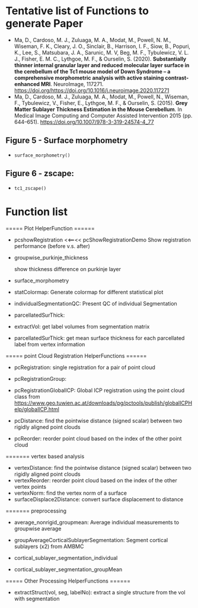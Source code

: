 # Tentative list of  Functions to generate Paper

- Ma, D., Cardoso, M. J., Zuluaga, M. A., Modat, M., Powell, N. M.,  Wiseman, F. K., Cleary, J. O., Sinclair, B., Harrison, I. F., Siow, B.,  Popuri, K., Lee, S., Matsubara, J. A., Sarunic, M. V, Beg, M. F.,  Tybulewicz, V. L. J., Fisher, E. M. C., Lythgoe, M. F., & Ourselin,  S. (2020). **Substantially thinner internal granular layer and  reduced molecular layer surface in the cerebellum of the Tc1 mouse model of Down Syndrome – a comprehensive morphometric analysis with active  staining contrast-enhanced MRI**. NeuroImage, 117271. https://doi.org/https://doi.org/10.1016/j.neuroimage.2020.117271
- Ma, D., Cardoso, M. J., Zuluaga, M. A., Modat, M., Powell, N.,  Wiseman, F., Tybulewicz, V., Fisher, E., Lythgoe, M. F., & Ourselin, S. (2015). **Grey Matter Sublayer Thickness Estimation in the Mouse Cerebellum**. In Medical Image Computing and Computer Assisted Intervention 2015 (pp. 644–651). https://doi.org/10.1007/978-3-319-24574-4_77

## Figure 5 - Surface morphometry
- `surface_morphometry()`

## Figure 6 - zscape:
- `tc1_zscape()`



 # Function list

 ===== Plot HelperFunction ======
 - pcshowRegistration <<==<< pcShowRegistrationDemo 
   Show registration performance (before v.s. after)
 - groupwise_purkinje_thickness

 	show thickness difference on purkinje layer
 - surface_morphometry
 - statColormap: Generate colormap for different statistical plot
 - individualSegmentationQC: Present QC of individual Segmentation
 - parcellatedSurThick: 

 - extractVol: get label volumes from segmentation matrix
 - parcellatedSurThick: get mean surface thickness for each parcellated label from vertex information

 ===== point Cloud Registration HelperFunctions ======
 - pcRegistration: single registration for a pair of point cloud
 - pcRegistrationGroup: 
 - pcRegistrationGlobalICP: Global ICP registration using the point cloud class from https://www.geo.tuwien.ac.at/downloads/pg/pctools/publish/globalICPHelp/globalICP.html  


 - pcDistance: find the pointwise distance (signed scalar) between two rigidly aligned point clouds
 - pcReorder: reorder point cloud based on the index of the other point cloud

 ======= vertex based analysis
 - vertexDistance: find the pointwise distance (signed scalar) between two rigidly aligned point clouds
 - vertexReorder: reorder point cloud based on the index of the other vertex points
 - vertexNorm: find the vertex norm of a surface
 - surfaceDisplace2Distance: convert surface displacement to distance

 ======= preprocessing
 - average_nonrigid_groupmean: Average individual measurements to groupwise average
 - groupAverageCorticalSublayerSegmentation: Segment cortical sublayers (x2) from AMBMC

 - cortical_sublayer_segmentation_individual 
 - cortical_sublayer_segmentation_groupMean

 ===== Other Processing HelperFunctions ======
 - extractStruct(vol, seg, labelNo): extract a single structure from the vol with segmentation

